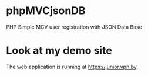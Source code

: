 # phpMVCjsonDB
PHP Simple MCV user registration with JSON Data Base 

# Look at my demo site
The web application is running at https://junior.vpn.by.
